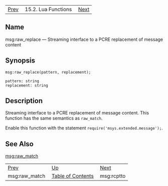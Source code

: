 |     |     |     |
| --- | --- | --- |
| [Prev](lua.ref.msg_raw_match)  | 15.2. Lua Functions |  [Next](lua.ref.msg_rcptto.php) |

<a name="lua.ref.msg_raw_replace"></a>
## Name

msg:raw_replace — Streaming interface to a PCRE replacement of message content

<a name="idp25594368"></a>
## Synopsis

`msg:raw_replace(pattern, replacement);`

```
pattern: string
replacement: string
```
<a name="idp25597072"></a>
## Description

Streaming interface to a PCRE replacement of message content. This function has the same semantics as `raw_match`.

Enable this function with the statement `require('msys.extended.message');`.

<a name="idp25600160"></a>
## See Also

[msg:raw_match](lua.ref.msg_raw_match "msg:raw_match")

|     |     |     |
| --- | --- | --- |
| [Prev](lua.ref.msg_raw_match)  | [Up](lua.function.details.php) |  [Next](lua.ref.msg_rcptto.php) |
| msg:raw_match  | [Table of Contents](index) |  msg:rcptto |
